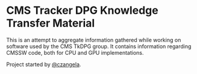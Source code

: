 # CMS Tracker DPG Knowledge Transfer Material

This is an attempt to aggregate information gathered while working on software used by the CMS TkDPG group. It contains information regarding CMSSW code, both for CPU and GPU implementations.

Project started by [@czangela](https://github.com/czangela).
